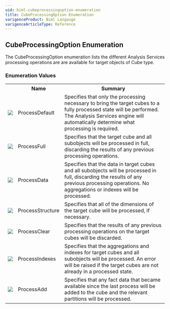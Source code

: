 ```yaml
---
uid: biml-cubeprocessingoption-enumeration
title: CubeProcessingOption Enumeration
varigenceProduct: Biml Langauge
varigenceArticleType: Reference
---
```


## CubeProcessingOption Enumeration<div class="LanguageSummary"><div class ="SummaryItem">The CubeProcessingOption enumeration lists the different Analysis Services processing operations are are available for target objects of Cube type.</div></div><div class="EnumValueGroup">### Enumeration Values<table id="EnumValue" class="MemberList"><tbody><tr><th class="MemberTypeIconColumnHeader">&nbsp;</th><th class="MemberNameColumnHeader">Name</th><th class="MemberSummaryColumnHeader">Summary</th></tr><tr class="cd0"><td align="center" class="MemberTypeIcon"><img src="enumValue.png"></img></td><td class="MemberName">ProcessDefault</td><td class="MemberSummary"><div class ="SummaryItem">Specifies that only the processing necessary to bring the target cubes to a fully processed state will be performed.  The Analysis Services engine will automatically determine what processing is required.</div></td></tr><tr class="cd1"><td align="center" class="MemberTypeIcon"><img src="enumValue.png"></img></td><td class="MemberName">ProcessFull</td><td class="MemberSummary"><div class ="SummaryItem">Specifies that the target cube and all subobjects will be processed in full, discarding the results of any previous processing operations.</div></td></tr><tr class="cd0"><td align="center" class="MemberTypeIcon"><img src="enumValue.png"></img></td><td class="MemberName">ProcessData</td><td class="MemberSummary"><div class ="SummaryItem">Specifies that the data in target cubes and all subobjects will be processed in full, discarding the results of any previous processing operations.  No aggregations or indexes will be processed.</div></td></tr><tr class="cd1"><td align="center" class="MemberTypeIcon"><img src="enumValue.png"></img></td><td class="MemberName">ProcessStructure</td><td class="MemberSummary"><div class ="SummaryItem">Specifies that all of the dimensions of the target cube will be processed, if necessary.</div></td></tr><tr class="cd0"><td align="center" class="MemberTypeIcon"><img src="enumValue.png"></img></td><td class="MemberName">ProcessClear</td><td class="MemberSummary"><div class ="SummaryItem">Specifies that the results of any previous processing operations on the target cubes will be discarded.</div></td></tr><tr class="cd1"><td align="center" class="MemberTypeIcon"><img src="enumValue.png"></img></td><td class="MemberName">ProcessIndexes</td><td class="MemberSummary"><div class ="SummaryItem">Specifies that the aggregations and indexes for target cubes and all subobjects will be processed.  An error will be raised if the target cubes are not already in a processed state.</div></td></tr><tr class="cd0"><td align="center" class="MemberTypeIcon"><img src="enumValue.png"></img></td><td class="MemberName">ProcessAdd</td><td class="MemberSummary"><div class ="SummaryItem">Specifies that any fact data that became available since the last process will be added to the cube and the relevant partitions will be processed.</div></td></tr></tbody></table></div>